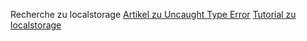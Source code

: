 Recherche zu localstorage [Artikel zu Uncaught Type Error](https://careerkarma.com/blog/javascript-cannot-set-property-innerhtml-of-null/)
[Tutorial zu localstorage](https://werner-zenk.de/scripte/localstorage.php)
